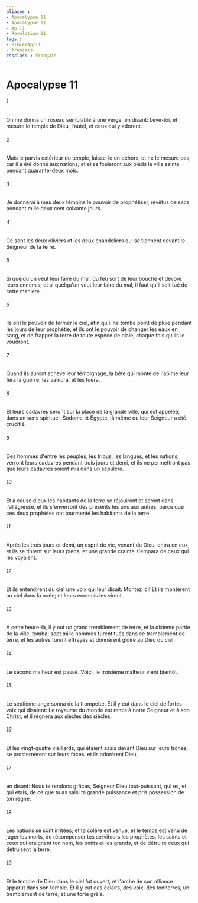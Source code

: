 ```yaml
---
aliases : 
- Apocalypse 11
- Apocalypse 11
- Ap 11
- Revelation 11
tags : 
- Bible/Ap/11
- français
cssclass : français
---
```


# Apocalypse 11

###### 1
On me donna un roseau semblable à une verge, en disant: Lève-toi, et mesure le temple de Dieu, l'autel, et ceux qui y adorent.
###### 2
Mais le parvis extérieur du temple, laisse-le en dehors, et ne le mesure pas; car il a été donné aux nations, et elles fouleront aux pieds la ville sainte pendant quarante-deux mois.
###### 3
Je donnerai à mes deux témoins le pouvoir de prophétiser, revêtus de sacs, pendant mille deux cent soixante jours.
###### 4
Ce sont les deux oliviers et les deux chandeliers qui se tiennent devant le Seigneur de la terre.
###### 5
Si quelqu'un veut leur faire du mal, du feu sort de leur bouche et dévore leurs ennemis; et si quelqu'un veut leur faire du mal, il faut qu'il soit tué de cette manière.
###### 6
Ils ont le pouvoir de fermer le ciel, afin qu'il ne tombe point de pluie pendant les jours de leur prophétie; et ils ont le pouvoir de changer les eaux en sang, et de frapper la terre de toute espèce de plaie, chaque fois qu'ils le voudront.
###### 7
Quand ils auront achevé leur témoignage, la bête qui monte de l'abîme leur fera la guerre, les vaincra, et les tuera.
###### 8
Et leurs cadavres seront sur la place de la grande ville, qui est appelée, dans un sens spirituel, Sodome et Egypte, là même où leur Seigneur a été crucifié.
###### 9
Des hommes d'entre les peuples, les tribus, les langues, et les nations, verront leurs cadavres pendant trois jours et demi, et ils ne permettront pas que leurs cadavres soient mis dans un sépulcre.
###### 10
Et à cause d'eux les habitants de la terre se réjouiront et seront dans l'allégresse, et ils s'enverront des présents les uns aux autres, parce que ces deux prophètes ont tourmenté les habitants de la terre.
###### 11
Après les trois jours et demi, un esprit de vie, venant de Dieu, entra en eux, et ils se tinrent sur leurs pieds; et une grande crainte s'empara de ceux qui les voyaient.
###### 12
Et ils entendirent du ciel une voix qui leur disait: Montez ici! Et ils montèrent au ciel dans la nuée; et leurs ennemis les virent.
###### 13
A cette heure-là, il y eut un grand tremblement de terre, et la dixième partie de la ville, tomba; sept mille hommes furent tués dans ce tremblement de terre, et les autres furent effrayés et donnèrent gloire au Dieu du ciel.
###### 14
Le second malheur est passé. Voici, le troisième malheur vient bientôt.
###### 15
Le septième ange sonna de la trompette. Et il y eut dans le ciel de fortes voix qui disaient: Le royaume du monde est remis à notre Seigneur et à son Christ; et il régnera aux siècles des siècles.
###### 16
Et les vingt-quatre vieillards, qui étaient assis devant Dieu sur leurs trônes, se prosternèrent sur leurs faces, et ils adorèrent Dieu,
###### 17
en disant: Nous te rendons grâces, Seigneur Dieu tout-puissant, qui es, et qui étais, de ce que tu as saisi ta grande puissance et pris possession de ton règne.
###### 18
Les nations se sont irritées; et ta colère est venue, et le temps est venu de juger les morts, de récompenser tes serviteurs les prophètes, les saints et ceux qui craignent ton nom, les petits et les grands, et de détruire ceux qui détruisent la terre.
###### 19
Et le temple de Dieu dans le ciel fut ouvert, et l'arche de son alliance apparut dans son temple. Et il y eut des éclairs, des voix, des tonnerres, un tremblement de terre, et une forte grêle.
